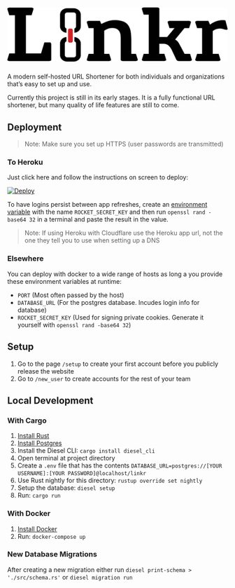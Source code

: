 # ![Linkr](static/logo.svg)

A modern self-hosted URL Shortener for both individuals and organizations that’s easy to set up and use.

Currently this project is still in its early stages. It is a fully functional URL shortener, but many quality of life features are still to come.

## Deployment

> Note: Make sure you set up HTTPS (user passwords are transmitted)

### To Heroku

Just click here and follow the instructions on screen to deploy:

[![Deploy](https://www.herokucdn.com/deploy/button.svg)](https://heroku.com/deploy?template=https://github.com/liamrosenfeld/linkr/tree/master)

To have logins persist between app refreshes, create an [environment variable](https://heroku.com/deploy?template=https://github.com/liamrosenfeld/linkr/tree/master) with the name `ROCKET_SECRET_KEY` and then run `openssl rand -base64 32` in a terminal and paste the result in the value.

> Note: If using Heroku with Cloudflare use the Heroku app url, not the one they tell you to use when setting up a DNS

### Elsewhere

You can deploy with docker to a wide range of hosts as long a you provide these environment variables at runtime:

- `PORT` (Most often passed by the host)
- `DATABASE_URL` (For the postgres database. Incudes login info for database)
- `ROCKET_SECRET_KEY` (Used for signing private cookies. Generate it yourself with `openssl rand -base64 32`)

## Setup

1. Go to the page `/setup` to create your first account before you publicly release the website
2. Go to `/new_user` to create accounts for the rest of your team

## Local Development

### With Cargo

1. [Install Rust](https://www.rust-lang.org/tools/install)
2. [Install Postgres](https://www.postgresql.org/download/)
3. Install the Diesel CLI: `cargo install diesel_cli`
4. Open terminal at project directory
5. Create a `.env` file that has the contents `DATABASE_URL=postgres://[YOUR USERNAME]:[YOUR PASSWORD]@localhost/linkr`
6. Use Rust nightly for this directory: `rustup override set nightly`
7. Setup the database: `diesel setup`
8. Run: `cargo run`

### With Docker

1. [Install Docker](https://docs.docker.com/get-docker/)
2. Run: `docker-compose up`

### New Database Migrations

After creating a new migration either run `diesel print-schema > './src/schema.rs'` or `diesel migration run`
